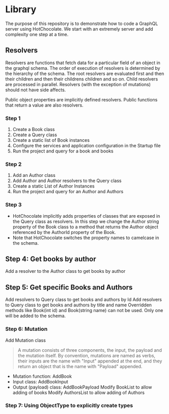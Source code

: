 # Library
The purpose of this repository is to demonstrate how to code a GraphQL server using HotChocolate. We start with an extremely server and add complexity one step at a time. 
## Resolvers
Resolvers are functions that fetch data for a particular field of an object in the graphql schema. The order of execution of resolvers is determined by the hierarchy of the schema. The root resolvers are evaluated first and then their children and then their childrens children and so on. Child resolvers are processed in parallel. Resolvers (with the exception of mutations) should not have side affects.

Public object properties are implicitly defined resolvers. Public functions that return a value are also resolvers.
### Step 1
1. Create a Book class
2. Create a Query class
3. Create a static list of Book instances
4. Configure the services and application configuration in the Startup file
5. Run the project and query for a book and books
### Step 2 
1. Add an Author class
2. Add Author and Author resolvers to the Query class
3. Create a static List of Author Instances
4. Run the project and query for an Author and Authors
### Step 3
* HotChocolate implicitly adds properties of classes that are exposed in the Query class as resolvers. In this step we change the Author string property of the Book class to a method that returns the Author object referenced by the AuthorId property of the Book.
* Note that HotChocolate switches the property names to camelcase in the schema.
## Step 4: Get books by author
Add a resolver to the Author class to get books by author
## Step 5: Get specific Books and Authors
Add resolvers to Query class to get books and authors by Id
Add resolvers to Query class to get books and authors by title and name
Overridden methods like Book(int id) and Book(string name) can not be used. Only one will be added to the schema. 
### Step 6: Mutation
Add Mutation class
>A mutation consists of three components, the input, the payload and the mutation itself. By convention, mutations are named as verbs, their inputs are the name with "Input" appended at the end, and they return an object that is the name with "Payload" appended.
* Mutation function: AddBook
* Input class: AddBookInput
* Output (payload) class: AddBookPayload
Modify BookList to allow adding of books
Modify AuthorsList to allow adding of Authors
### Step 7: Using ObjectType to explicitly create types




